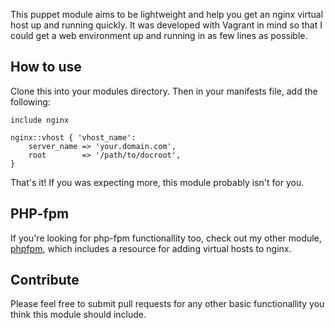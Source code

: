 This puppet module aims to be lightweight and help you get an nginx virtual host up and running quickly. It was developed with Vagrant in mind so that I could get a web environment up and running in as few lines as possible.

## How to use

Clone this into your modules directory. Then in your manifests file, add the following:

	include nginx

	nginx::vhost { 'vhost_name':
		server_name => 'your.domain.com',
		root		=> '/path/to/docroot',
	}

That's it! If you was expecting more, this module probably isn't for you.

## PHP-fpm

If you're looking for php-fpm functionallity too, check out my other module, [phpfpm](https://github.com/davidwinter/puppet-phpfpm), which includes a resource for adding virtual hosts to nginx.

## Contribute

Please feel free to submit pull requests for any other basic functionallity you think this module should include.